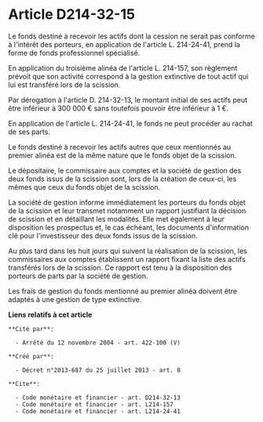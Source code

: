 # Article D214-32-15

Le fonds destiné à recevoir les actifs dont la cession ne serait pas conforme à l'intérêt des porteurs, en application de
l'article L. 214-24-41, prend la forme de fonds professionnel spécialisé. 

En application du troisième alinéa de l'article L. 214-157, son règlement prévoit que son activité correspond à la gestion
extinctive de tout actif qui lui est transféré lors de la scission. 

Par dérogation à l'article D. 214-32-13, le montant initial de ses actifs peut être inférieur à 300 000 € sans toutefois
pouvoir être inférieur à 1 €. 

En application de l'article L. 214-24-41, le fonds ne peut procéder au rachat de ses parts. 

Le fonds destiné à recevoir les actifs autres que ceux mentionnés au premier alinéa est de la même nature que le fonds objet
de la scission. 

Le dépositaire, le commissaire aux comptes et la société de gestion des deux fonds issus de la scission sont, lors de la
création de ceux-ci, les mêmes que ceux du fonds objet de la scission. 

La société de gestion informe immédiatement les porteurs du fonds objet de la scission et leur transmet notamment un rapport
justifiant la décision de scission et en détaillant les modalités. Elle met également à leur disposition les prospectus et,
le cas échéant, les documents d'information clé pour l'investisseur des deux fonds issus de la scission. 

Au plus tard dans les huit jours qui suivent la réalisation de la scission, les commissaires aux comptes établissent un
rapport fixant la liste des actifs transférés lors de la scission. Ce rapport est tenu à la disposition des porteurs de parts
par la société de gestion. 

Les frais de gestion du fonds mentionné au premier alinéa doivent être adaptés à une gestion de type extinctive.

**Liens relatifs à cet article**

	**Cité par**:

	  - Arrêté du 12 novembre 2004 - art. 422-100 (V)

	**Créé par**:

	  - Décret n°2013-687 du 25 juillet 2013 - art. 8

	**Cite**:

	  - Code monétaire et financier - art. D214-32-13
	  - Code monétaire et financier - art. L214-157
	  - Code monétaire et financier - art. L214-24-41
